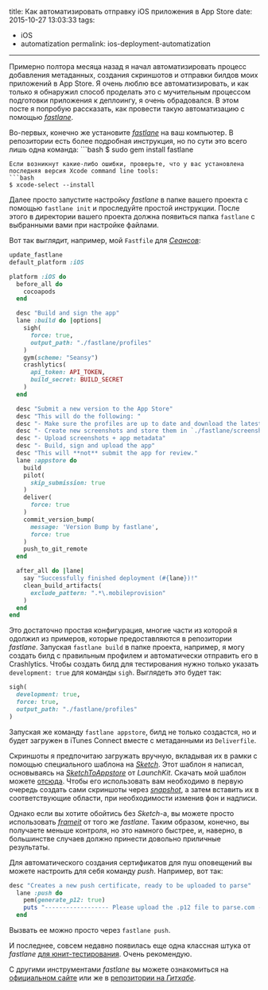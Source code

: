 title: Как автоматизировать отправку iOS приложения в App Store
date: 2015-10-27 13:03:33
tags:
- iOS
- automatization
permalink: ios-deployment-automatization
---

Примерно полтора месяца назад я начал автоматизировать процесс добавления метаданных, создания скриншотов и отправки билдов моих приложений в App Store. Я очень люблю все автоматизировать, и как только я обнаружил способ проделать это с мучительным процессом подготовки приложения к деплоингу, я очень обрадовался. В этом посте я попробую рассказать, как провести такую автоматизацию с помощью *[fastlane](https://github.com/fastlane/fastlane)*.

<!-- more -->

Во-первых, конечно же установите *[fastlane](https://github.com/fastlane/fastlane)* на ваш компьютер. В репозитории есть более подробная инструкция, но по сути это всего лишь одна команда: ```bash
$ sudo gem install fastlane
```
Если возникнут какие-либо ошибки, проверьте, что у вас установлена последняя версия Xcode command line tools:
```bash
$ xcode-select --install
```

Далее просто запустите настройку *fastlane* в папке вашего проекта с помощью `fastlane init` и проследуйте простой инструкции. После этого в директории вашего проекта должна появиться папка `fastlane` с выбранными вами при настройке файлами.

Вот так выглядит, например, мой `Fastfile` для *[Сеансов](http://seansy.kz/)*:
```ruby
update_fastlane
default_platform :iOS

platform :iOS do
  before_all do
    cocoapods
  end

  desc "Build and sign the app"
  lane :build do |options|
    sigh(
      force: true,
      output_path: "./fastlane/profiles"
    )
    gym(scheme: "Seansy")
    crashlytics(
      api_token: API_TOKEN,
      build_secret: BUILD_SECRET
    )
  end

  desc "Submit a new version to the App Store"
  desc "This will do the following: "
  desc "- Make sure the profiles are up to date and download the latest one"
  desc "- Create new screenshots and store them in `./fastlane/screenshots`"
  desc "- Upload screenshots + app metadata"
  desc "- Build, sign and upload the app"
  desc "This will **not** submit the app for review."
  lane :appstore do
    build
    pilot(
      skip_submission: true
    )
    deliver(
      force: true
    )
    commit_version_bump(
      message: 'Version Bump by fastlane',
      force: true
    )
    push_to_git_remote
  end

  after_all do |lane|
    say "Successfully finished deployment (#{lane})!"
    clean_build_artifacts(
      exclude_pattern: ".*\.mobileprovision"
    )
  end
end
```
Это достаточно простая конфигурация, многие части из которой я одолжил из примеров, которые предоставляются в репозитории *fastlane*. Запуская `fastlane build` в папке проекта, например, я могу создать билд с правильным профилем и автоматически отправить его в Crashlytics. Чтобы создать билд для тестирования нужно только указать `development: true` для команды `sigh`. Выглядеть это будет так:
```ruby
sigh(
  development: true,
  force: true,
  output_path: "./fastlane/profiles"
)
```

Запуская же команду `fastlane appstore`, билд не только создастся, но и будет загружен в iTunes Connect вместе с метаданными из `Deliverfile`.

Скриншоты я предпочитаю загружать вручную, вкладывая их в рамки с помощью специального шаблона на *[Sketch](https://www.sketchapp.com/)*. Этот шаблон я написал, основываясь на *[SketchToAppstore](https://github.com/LaunchKit/SketchToAppStore)* от *LaunchKit*. Скачать мой шаблон можете [отсюда](https://dl.dropboxusercontent.com/u/32443787/screenshots.sketch). Чтобы его использовать вам необходимо в первую очередь создать сами скриншоты через *[snapshot](https://github.com/fastlane/snapshot)*, а затем вставить их в соответствующие области, при необходимости изменив фон и надписи.

Однако если вы хотите обойтись без *Sketch*-a, вы можете просто использовать *[frameit](https://github.com/fastlane/frameit)* от того же *fastlane*. Таким образом, конечно, вы получаете меньше контроля, но это намного быстрее, и, наверно, в большинстве случаев должно принести довольно приличные результаты.

Для автоматического создания сертификатов для пуш оповещений вы можете настроить для себя команду *push*. Например, вот так:
```ruby
desc "Creates a new push certificate, ready to be uploaded to parse"
  lane :push do
    pem(generate_p12: true)
    puts "------------------ Please upload the .p12 file to parse.com ------------------ ".yellow
  end
```
Вызвать еe можно просто через `fastlane push`.

И последнее, совсем недавно появилась еще одна классная штука от *fastlane* [для юнит-тестирования](https://github.com/fastlane/scan). Очень рекомендую.

С другими инструментами *fastlane* вы можете ознакомиться на [официальном сайте](https://fastlane.tools/) или же в [репозитории на *Гитхабе*](https://github.com/fastlane/fastlane).
